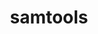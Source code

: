 ---
title: "samtools"
layout: cache
categories: [package, develop]
meta: {"versions": ["1.16.1", "1.17"], "compilers": ["gcc@=7.3.1"], "oss": ["amzn2"], "platforms": ["linux"], "targets": ["aarch64", "neoverse_n1", "x86_64_v3"], "stacks": ["aws-isc", "aws-isc-aarch64", "root"], "num_specs": 24, "num_specs_by_stack": {"aws-isc-aarch64": 16, "root": 24, "aws-isc": 8}}
spec_details: [{"hash": "btmektvhbcsmr7swuxpnti5wp3xn7iox", "compiler": "gcc@=7.3.1", "versions": ["1.16.1"], "os": "amzn2", "platform": "linux", "target": "aarch64", "variants": ["build_system=generic"], "stacks": ["aws-isc-aarch64", "root"], "size": "-", "tarball": "https://binaries.spack.io/develop/build_cache/linux-amzn2-aarch64/gcc-7.3.1/samtools-1.16.1/linux-amzn2-aarch64-gcc-7.3.1-samtools-1.16.1-btmektvhbcsmr7swuxpnti5wp3xn7iox.spack"}, {"hash": "p6d3dnscm6h6vhla4574qdoylezuwrcn", "compiler": "gcc@=7.3.1", "versions": ["1.16.1"], "os": "amzn2", "platform": "linux", "target": "aarch64", "variants": ["build_system=generic"], "stacks": ["aws-isc-aarch64", "root"], "size": "-", "tarball": "https://binaries.spack.io/develop/build_cache/linux-amzn2-aarch64/gcc-7.3.1/samtools-1.16.1/linux-amzn2-aarch64-gcc-7.3.1-samtools-1.16.1-p6d3dnscm6h6vhla4574qdoylezuwrcn.spack"}, {"hash": "6d76mgdcfvccblaejorlplcqya5zmlyt", "compiler": "gcc@=7.3.1", "versions": ["1.17"], "os": "amzn2", "platform": "linux", "target": "aarch64", "variants": ["build_system=generic"], "stacks": ["aws-isc-aarch64", "root"], "size": "-", "tarball": "https://binaries.spack.io/develop/build_cache/linux-amzn2-aarch64/gcc-7.3.1/samtools-1.17/linux-amzn2-aarch64-gcc-7.3.1-samtools-1.17-6d76mgdcfvccblaejorlplcqya5zmlyt.spack"}, {"hash": "dqcc4rwnetgnb7tnbxyinvz2vsz64auo", "compiler": "gcc@=7.3.1", "versions": ["1.17"], "os": "amzn2", "platform": "linux", "target": "aarch64", "variants": ["build_system=generic"], "stacks": ["aws-isc-aarch64", "root"], "size": "-", "tarball": "https://binaries.spack.io/develop/build_cache/linux-amzn2-aarch64/gcc-7.3.1/samtools-1.17/linux-amzn2-aarch64-gcc-7.3.1-samtools-1.17-dqcc4rwnetgnb7tnbxyinvz2vsz64auo.spack"}, {"hash": "dotry7txwc33dadigins23stisg3jcxq", "compiler": "gcc@=7.3.1", "versions": ["1.16.1"], "os": "amzn2", "platform": "linux", "target": "aarch64", "variants": ["build_system=generic"], "stacks": ["aws-isc-aarch64", "root"], "size": "-", "tarball": "https://binaries.spack.io/develop/build_cache/linux-amzn2-aarch64/gcc-7.3.1/samtools-1.16.1/linux-amzn2-aarch64-gcc-7.3.1-samtools-1.16.1-dotry7txwc33dadigins23stisg3jcxq.spack"}, {"hash": "dho6rir4ykcnrrjrl3okf2hvlv2z4w2n", "compiler": "gcc@=7.3.1", "versions": ["1.17"], "os": "amzn2", "platform": "linux", "target": "aarch64", "variants": ["build_system=generic"], "stacks": ["aws-isc-aarch64", "root"], "size": "-", "tarball": "https://binaries.spack.io/develop/build_cache/linux-amzn2-aarch64/gcc-7.3.1/samtools-1.17/linux-amzn2-aarch64-gcc-7.3.1-samtools-1.17-dho6rir4ykcnrrjrl3okf2hvlv2z4w2n.spack"}, {"hash": "3u62lgt72rkt4uzqg5y6nynn2upors5c", "compiler": "gcc@=7.3.1", "versions": ["1.17"], "os": "amzn2", "platform": "linux", "target": "aarch64", "variants": ["build_system=generic"], "stacks": ["aws-isc-aarch64", "root"], "size": "-", "tarball": "https://binaries.spack.io/develop/build_cache/linux-amzn2-aarch64/gcc-7.3.1/samtools-1.17/linux-amzn2-aarch64-gcc-7.3.1-samtools-1.17-3u62lgt72rkt4uzqg5y6nynn2upors5c.spack"}, {"hash": "2udk7eeozqqc2ulozn7t6g4aq6mzfebu", "compiler": "gcc@=7.3.1", "versions": ["1.16.1"], "os": "amzn2", "platform": "linux", "target": "aarch64", "variants": ["build_system=generic"], "stacks": ["aws-isc-aarch64", "root"], "size": "-", "tarball": "https://binaries.spack.io/develop/build_cache/linux-amzn2-aarch64/gcc-7.3.1/samtools-1.16.1/linux-amzn2-aarch64-gcc-7.3.1-samtools-1.16.1-2udk7eeozqqc2ulozn7t6g4aq6mzfebu.spack"}, {"hash": "pjfruhzixmajn235hljhvrf7tn2pbp2e", "compiler": "gcc@=7.3.1", "versions": ["1.17"], "os": "amzn2", "platform": "linux", "target": "neoverse_n1", "variants": ["build_system=generic"], "stacks": ["aws-isc-aarch64", "root"], "size": "-", "tarball": "https://binaries.spack.io/develop/build_cache/linux-amzn2-neoverse_n1/gcc-7.3.1/samtools-1.17/linux-amzn2-neoverse_n1-gcc-7.3.1-samtools-1.17-pjfruhzixmajn235hljhvrf7tn2pbp2e.spack"}, {"hash": "no2vppu3vz36wtzhrcjpbnyupramwdyk", "compiler": "gcc@=7.3.1", "versions": ["1.16.1"], "os": "amzn2", "platform": "linux", "target": "neoverse_n1", "variants": ["build_system=generic"], "stacks": ["aws-isc-aarch64", "root"], "size": "-", "tarball": "https://binaries.spack.io/develop/build_cache/linux-amzn2-neoverse_n1/gcc-7.3.1/samtools-1.16.1/linux-amzn2-neoverse_n1-gcc-7.3.1-samtools-1.16.1-no2vppu3vz36wtzhrcjpbnyupramwdyk.spack"}, {"hash": "5q22mt3osmk7wfgi3k763672xonuxjpl", "compiler": "gcc@=7.3.1", "versions": ["1.16.1"], "os": "amzn2", "platform": "linux", "target": "neoverse_n1", "variants": ["build_system=generic"], "stacks": ["aws-isc-aarch64", "root"], "size": "-", "tarball": "https://binaries.spack.io/develop/build_cache/linux-amzn2-neoverse_n1/gcc-7.3.1/samtools-1.16.1/linux-amzn2-neoverse_n1-gcc-7.3.1-samtools-1.16.1-5q22mt3osmk7wfgi3k763672xonuxjpl.spack"}, {"hash": "oded5br2b54e4giefp5xyikzpyyogx2w", "compiler": "gcc@=7.3.1", "versions": ["1.16.1"], "os": "amzn2", "platform": "linux", "target": "neoverse_n1", "variants": ["build_system=generic"], "stacks": ["aws-isc-aarch64", "root"], "size": "-", "tarball": "https://binaries.spack.io/develop/build_cache/linux-amzn2-neoverse_n1/gcc-7.3.1/samtools-1.16.1/linux-amzn2-neoverse_n1-gcc-7.3.1-samtools-1.16.1-oded5br2b54e4giefp5xyikzpyyogx2w.spack"}, {"hash": "5vbcdchdraidjqr5h7jk53kto5drrv3e", "compiler": "gcc@=7.3.1", "versions": ["1.17"], "os": "amzn2", "platform": "linux", "target": "neoverse_n1", "variants": ["build_system=generic"], "stacks": ["aws-isc-aarch64", "root"], "size": "-", "tarball": "https://binaries.spack.io/develop/build_cache/linux-amzn2-neoverse_n1/gcc-7.3.1/samtools-1.17/linux-amzn2-neoverse_n1-gcc-7.3.1-samtools-1.17-5vbcdchdraidjqr5h7jk53kto5drrv3e.spack"}, {"hash": "e2epe43e2pprjbftp3ysinjwieksputp", "compiler": "gcc@=7.3.1", "versions": ["1.17"], "os": "amzn2", "platform": "linux", "target": "neoverse_n1", "variants": ["build_system=generic"], "stacks": ["aws-isc-aarch64", "root"], "size": "-", "tarball": "https://binaries.spack.io/develop/build_cache/linux-amzn2-neoverse_n1/gcc-7.3.1/samtools-1.17/linux-amzn2-neoverse_n1-gcc-7.3.1-samtools-1.17-e2epe43e2pprjbftp3ysinjwieksputp.spack"}, {"hash": "gqmkaqecn7p6ooh65oblt3ry7gasvtof", "compiler": "gcc@=7.3.1", "versions": ["1.16.1"], "os": "amzn2", "platform": "linux", "target": "neoverse_n1", "variants": ["build_system=generic"], "stacks": ["aws-isc-aarch64", "root"], "size": "-", "tarball": "https://binaries.spack.io/develop/build_cache/linux-amzn2-neoverse_n1/gcc-7.3.1/samtools-1.16.1/linux-amzn2-neoverse_n1-gcc-7.3.1-samtools-1.16.1-gqmkaqecn7p6ooh65oblt3ry7gasvtof.spack"}, {"hash": "7bmrgqlf2j6iyhuzposfbg72i4syuzsv", "compiler": "gcc@=7.3.1", "versions": ["1.17"], "os": "amzn2", "platform": "linux", "target": "neoverse_n1", "variants": ["build_system=generic"], "stacks": ["aws-isc-aarch64", "root"], "size": "-", "tarball": "https://binaries.spack.io/develop/build_cache/linux-amzn2-neoverse_n1/gcc-7.3.1/samtools-1.17/linux-amzn2-neoverse_n1-gcc-7.3.1-samtools-1.17-7bmrgqlf2j6iyhuzposfbg72i4syuzsv.spack"}, {"hash": "5wuvg5uc6v3gxzmus6lasaceuz6zlt7y", "compiler": "gcc@=7.3.1", "versions": ["1.17"], "os": "amzn2", "platform": "linux", "target": "x86_64_v3", "variants": ["build_system=generic"], "stacks": ["root", "aws-isc"], "size": "-", "tarball": "https://binaries.spack.io/develop/build_cache/linux-amzn2-x86_64_v3/gcc-7.3.1/samtools-1.17/linux-amzn2-x86_64_v3-gcc-7.3.1-samtools-1.17-5wuvg5uc6v3gxzmus6lasaceuz6zlt7y.spack"}, {"hash": "amssx342qalrtzuqn5s63uuk2owxswhp", "compiler": "gcc@=7.3.1", "versions": ["1.17"], "os": "amzn2", "platform": "linux", "target": "x86_64_v3", "variants": ["build_system=generic"], "stacks": ["root", "aws-isc"], "size": "-", "tarball": "https://binaries.spack.io/develop/build_cache/linux-amzn2-x86_64_v3/gcc-7.3.1/samtools-1.17/linux-amzn2-x86_64_v3-gcc-7.3.1-samtools-1.17-amssx342qalrtzuqn5s63uuk2owxswhp.spack"}, {"hash": "4g5eehnbi255ob5p362mnoergyuvnt6j", "compiler": "gcc@=7.3.1", "versions": ["1.16.1"], "os": "amzn2", "platform": "linux", "target": "x86_64_v3", "variants": ["build_system=generic"], "stacks": ["root", "aws-isc"], "size": "-", "tarball": "https://binaries.spack.io/develop/build_cache/linux-amzn2-x86_64_v3/gcc-7.3.1/samtools-1.16.1/linux-amzn2-x86_64_v3-gcc-7.3.1-samtools-1.16.1-4g5eehnbi255ob5p362mnoergyuvnt6j.spack"}, {"hash": "duprr5usvxhmmnv62okygk3lgeifx3om", "compiler": "gcc@=7.3.1", "versions": ["1.16.1"], "os": "amzn2", "platform": "linux", "target": "x86_64_v3", "variants": ["build_system=generic"], "stacks": ["root", "aws-isc"], "size": "-", "tarball": "https://binaries.spack.io/develop/build_cache/linux-amzn2-x86_64_v3/gcc-7.3.1/samtools-1.16.1/linux-amzn2-x86_64_v3-gcc-7.3.1-samtools-1.16.1-duprr5usvxhmmnv62okygk3lgeifx3om.spack"}, {"hash": "etfk4omallkf34vgynfgncjak4zgbvqq", "compiler": "gcc@=7.3.1", "versions": ["1.17"], "os": "amzn2", "platform": "linux", "target": "x86_64_v3", "variants": ["build_system=generic"], "stacks": ["root", "aws-isc"], "size": "-", "tarball": "https://binaries.spack.io/develop/build_cache/linux-amzn2-x86_64_v3/gcc-7.3.1/samtools-1.17/linux-amzn2-x86_64_v3-gcc-7.3.1-samtools-1.17-etfk4omallkf34vgynfgncjak4zgbvqq.spack"}, {"hash": "7lfxgfphsowaxu54hftr4krkf4mwmlc5", "compiler": "gcc@=7.3.1", "versions": ["1.16.1"], "os": "amzn2", "platform": "linux", "target": "x86_64_v3", "variants": ["build_system=generic"], "stacks": ["root", "aws-isc"], "size": "-", "tarball": "https://binaries.spack.io/develop/build_cache/linux-amzn2-x86_64_v3/gcc-7.3.1/samtools-1.16.1/linux-amzn2-x86_64_v3-gcc-7.3.1-samtools-1.16.1-7lfxgfphsowaxu54hftr4krkf4mwmlc5.spack"}, {"hash": "qfab2t63llufcm6clbcmcueluq5g772w", "compiler": "gcc@=7.3.1", "versions": ["1.16.1"], "os": "amzn2", "platform": "linux", "target": "x86_64_v3", "variants": ["build_system=generic"], "stacks": ["root", "aws-isc"], "size": "-", "tarball": "https://binaries.spack.io/develop/build_cache/linux-amzn2-x86_64_v3/gcc-7.3.1/samtools-1.16.1/linux-amzn2-x86_64_v3-gcc-7.3.1-samtools-1.16.1-qfab2t63llufcm6clbcmcueluq5g772w.spack"}, {"hash": "kyp3pyvz7zcqgnho3ddjihkellkwavtu", "compiler": "gcc@=7.3.1", "versions": ["1.17"], "os": "amzn2", "platform": "linux", "target": "x86_64_v3", "variants": ["build_system=generic"], "stacks": ["root", "aws-isc"], "size": "-", "tarball": "https://binaries.spack.io/develop/build_cache/linux-amzn2-x86_64_v3/gcc-7.3.1/samtools-1.17/linux-amzn2-x86_64_v3-gcc-7.3.1-samtools-1.17-kyp3pyvz7zcqgnho3ddjihkellkwavtu.spack"}]
---